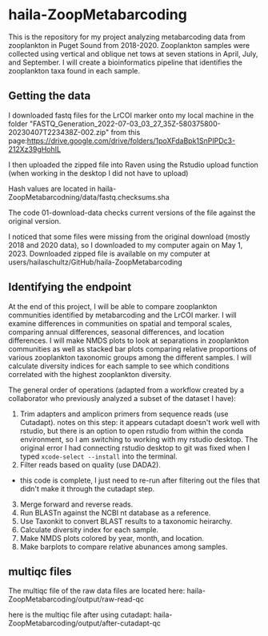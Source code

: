 # haila-ZoopMetabarcoding

This is the repository for my project analyzing metabarcoding data from zooplankton in Puget Sound from 2018-2020. Zooplankton samples were collected using vertical and oblique net tows at seven stations in April, July, and September. I will create a bioinformatics pipeline that identifies the zooplankton taxa found in each sample.

## Getting the data

I downloaded fastq files for the LrCOI marker onto my local machine in the folder "FASTQ_Generation_2022-07-03_03_27_35Z-580375800-20230407T223438Z-002.zip" from this page:https://drive.google.com/drive/folders/1poXFdaBpk1SnPIPDc3-212Xz39gHohIL

I then uploaded the zipped file into Raven using the Rstudio upload function (when working in the desktop I did not have to upload)

Hash values are located in haila-ZoopMetabarcodning/data/fastq.checksums.sha

The code 01-download-data checks current versions of the file against the original version.

I noticed that some files were missing from the original download (mostly 2018 and 2020 data), so I downloaded to my computer again on May 1, 2023. Downloaded zipped file is available on my computer at users/hailaschultz/GitHub/haila-ZoopMetabarcoding


## Identifying the endpoint

At the end of this project, I will be able to compare zooplankton communities identified by metabarcoding and the LrCOI marker. I will examine differences in communities on spatial and temporal scales, comparing annual differences, seasonal differences, and location differences. I will make NMDS plots to look at separations in zooplankton communities as well as stacked bar plots comparing relative proportions of various zooplankton taxonomic groups among the different samples. I will calculate diversity indices for each sample to see which conditions correlated with the highest zooplankton diversity.

The general order of operations (adapted from a workflow created by a collaborator who previously analyzed a subset of the dataset I have):

1. Trim adapters and amplicon primers from sequence reads (use Cutadapt).
notes on this step: it appears cutadapt doesn't work well with rstudio, but there is an option to open rstudio from within the conda environment, so I am switching to working with my rstudio desktop. The original error I had connecting rstudio desktop to git was fixed when I typed `xcode-select --install` into the terminal.
2. Filter reads based on quality (use DADA2).
- this code is complete, I just need to re-run after filtering out the files that didn't make it through the cutadapt step.
3. Merge forward and reverse reads.
4. Run BLASTn against the NCBI nt database as a reference.
5. Use Taxonkit to convert BLAST results to a taxonomic heirarchy.
6. Calculate diversity index for each sample.
7. Make NMDS plots colored by year, month, and location.
8. Make barplots to compare relative abunances among samples.

## multiqc files 
The multiqc file of the raw data files are located here: haila-ZoopMetabarcoding/output/raw-read-qc

here is the multiqc file after using cutadapt: haila-ZoopMetabarcoding/output/after-cutadapt-qc

